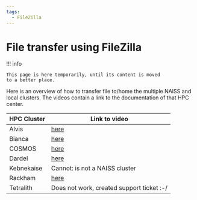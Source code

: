 ```yaml
---
tags:
  - FileZilla
---
```


# File transfer using FileZilla

!!! info

    This page is here temporarily, until its content is moved
    to a better place.

Here is an overview of how to transfer file to/home the multiple NAISS
and local clusters. The videos contain a link to the documentation
of that HPC center.

HPC Cluster|Link to video
-----------|-------------------------------------------------
Alvis      |[here](https://youtu.be/A8zfd0o0uzI)
Bianca     |[here](https://youtu.be/V-iPQLjvByc)
COSMOS     |[here](https://youtu.be/T4qqN_ljsS8)
Dardel     |[here](https://youtu.be/_3EmkN619Xo)
Kebnekaise |Cannot: is not a NAISS cluster
Rackham    |[here](https://youtu.be/CyJbWHZbvJU)
Tetralith  |Does not work, created support ticket :-/

